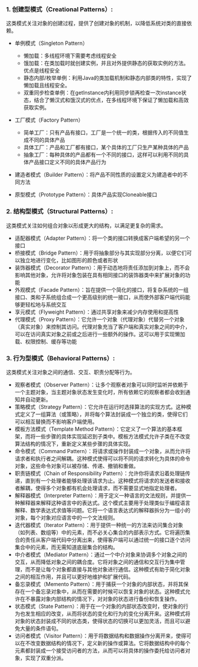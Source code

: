 ### 1. 创建型模式（Creational Patterns）:

这类模式关注对象的创建过程，提供了创建对象的机制，以降低系统对类的直接依赖。

- 单例模式（Singleton Pattern）
  - 懒加载：多线程环境下需要考虑线程安全
  - 饿加载：在类加载时就创建实例，并且对外提供静态的获取实例的方法。优点是线程安全
  - 静态内部/枚举单例：利用Java的类加载机制和静态内部类的特性，实现了懒加载且线程安全。
  - 双重同步检查单例：在getInstance内利用同步锁再检查一次instance状态，结合了懒汉式和饿汉式的优点，在多线程环境下保证了懒加载和高效获取实例。

- 工厂模式（Factory Pattern）
  - 简单工厂：只有产品有接口，工厂是一个统一的类，根据传入的不同值生成不同的具体产品
  - 具体工厂：产品和工厂都有接口，某个具体的工厂只生产某种具体的产品
  - 抽象工厂：每种具体的产品都有一个不同的接口，这样可以利用不同的具体产品接口定义不同的具体产品行为

- 建造者模式（Builder Pattern）：将产品不同性质的设置定义为建造者中的不同方法
- 原型模式（Prototype Pattern）：具体产品实现Cloneable接口

### 2. 结构型模式（Structural Patterns）:

这类模式关注如何组合对象以形成更大的结构，以满足更复杂的需求。

- 适配器模式（Adapter Pattern）：将一个类的接口转换成客户端希望的另一个接口
- 桥接模式（Bridge Pattern）：用于将抽象部分与其实现部分分离，以便它们可以独立地进行变化，比如图形的颜色或者形状
- 装饰器模式（Decorator Pattern）：用于动态地将责任添加到对象上，而不会影响其他对象，允许将对象包装在具有相同接口的装饰器类中来扩展对象的功能
- 外观模式（Facade Pattern）：旨在提供一个简化的接口，将复杂系统的一组接口、类和子系统组合成一个更高级别的统一接口，从而使外部客户端代码能够更轻松地与系统交互
- 享元模式（Flyweight Pattern）：通过共享对象来减少内存使用和提高性
- 代理模式（Proxy Pattern）：它允许一个对象（代理对象）代替另一个对象（真实对象）来控制其访问。代理对象充当了客户端和真实对象之间的中介，可以在访问真实对象之前或之后进行一些额外的操作。这可以用于实现懒加载、权限控制、缓存等功能

### 3. 行为型模式（Behavioral Patterns）:

这类模式关注对象之间的通信、交互、职责分配等行为。

- 观察者模式（Observer Pattern）：让多个观察者对象可以同时监听并依赖于一个主题对象，当主题对象状态发生变化时，所有依赖它的观察者都会收到通知并自动更新。
- 策略模式（Strategy Pattern）：它允许在运行时选择算法的实现方式。这种模式定义了一组算法（或策略），并将每个算法封装成一个独立的类，使得它们可以相互替换而不影响客户端使用。
- 模板方法模式（Template Method Pattern）：它定义了一个算法的基本框架，而将一些步骤的具体实现延迟到子类中。模板方法模式允许子类在不改变算法结构的情况下，重新定义某些步骤的具体实现。
- 命令模式（Command Pattern）：将请求或操作封装成一个对象，从而允许将请求者和执行者之间解耦。这种模式使得可以将不同的请求转化为具体的命令对象，这些命令对象可以被存储、传递、撤销和重做。
- 职责链模式（Chain of Responsibility Pattern）：允许你将请求沿着处理链传递，直到有一个处理者能够处理该请求为止。这种模式将请求的发送者和接收者解耦，使得多个对象都有机会处理请求，而不需要显式地指定处理者。
- 解释器模式（Interpreter Pattern）：用于定义一种语言的文法规则，并提供一种解释器来解释这种语言中的表达式。这个模式主要用于处理类似于编程语言解释、数学表达式求值等问题。它将一个语言表达式的解释器拆分为一组小的对象，每个对象对应语言中的一个文法规则。
- 迭代器模式（Iterator Pattern）：用于提供一种统一的方法来访问集合对象（如列表、数组等）中的元素，而不必关心集合的内部表示方式。它将遍历集合的责任从客户端代码中分离出来，使得客户端可以通过统一的接口逐个访问集合中的元素，而无需知道底层集合的结构。
- 中介者模式（Mediator Pattern）：通过一个中介对象来协调多个对象之间的交互，从而降低对象之间的耦合度。它将对象之间的通信和交互行为集中管理，而不是让每个对象都直接与其他对象进行通信。这种模式有助于简化对象之间的相互作用，并且可以更好地维护和扩展代码。
- 备忘录模式（Memento Pattern）：用于捕获一个对象的内部状态，并将其保存在一个备忘录对象中，从而在需要的时候可以恢复对象的状态。这种模式允许在不暴露对象内部结构的情况下，对对象的状态进行备份和恢复操作。
- 状态模式（State Pattern）：用于在一个对象的内部状态改变时，使对象的行为也发生相应的改变，从而将状态的变化和行为的变化分离开来。这种模式将对象的状态封装成不同的状态类，使得状态的切换可以更加灵活，而且可以避免大量的条件语句。
- 访问者模式（Visitor Pattern）：用于将数据结构和数据操作分离开来，使得可以在不改变数据结构的情况下，定义新的操作或算法。它将数据结构中的每个元素都封装成一个接受访问者的方法，从而可以将具体的操作委托给访问者对象，实现了双重分派。